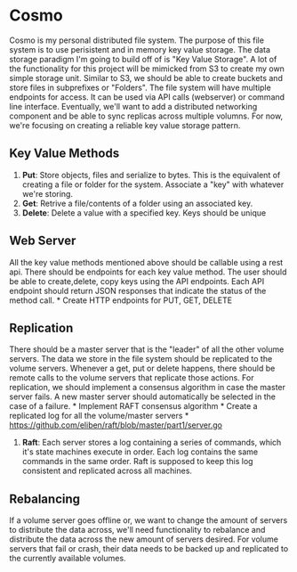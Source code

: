 # Cosmo
Cosmo is my personal distributed file system. The purpose of this file system is to use perisistent and in memory key value storage. The data storage paradigm I'm going to build off of is "Key Value Storage".  A lot of the functionality for this project will be mimicked from S3 to create my own simple storage unit. Similar to S3, we should be able to create buckets and store files in subprefixes or "Folders". The file system will have multiple endpoints for access. It can be used via API calls (webserver) or command line interface. Eventually, we'll want to add a distributed networking component and be able to sync replicas across multiple volumns. For now, we're focusing on creating a reliable key value storage pattern. 



## Key Value Methods

1. **Put**: Store objects, files and serialize to bytes. This is the equivalent of creating a file or folder for the system. Associate a "key" with whatever we're storing. 
2. **Get**: Retrive a file/contents of a folder using an associated key. 
3. **Delete**: Delete a value with a specified key. Keys should be unique


## Web Server
All the key value methods mentioned above should be callable using a rest api. There should be endpoints for each key value method. The user should be able to create,delete, copy keys using the API endpoints. Each API endpoint should return JSON responses that indicate the status of the method call. 
	* Create HTTP endpoints for PUT, GET, DELETE

## Replication
There should be a master server that is the "leader" of all the other volume servers. The data we store in the file system should be replicated to the volume servers. Whenever a get, put or delete happens, there should be remote calls to the volume servers that replicate those actions. For replication, we should implement a consensus algorithm in case the master server fails. A new master server should automatically be selected in the case of a failure. 
	* Implement RAFT consensus algorithm
	* Create a replicated log for all the volume/master servers
	* https://github.com/eliben/raft/blob/master/part1/server.go

1. **Raft**: Each server stores a log containing a series of commands, which it's state machines execute in order. Each log contains the same commands in the same order. Raft is supposed to keep this log consistent and replicated across all machines. 

## Rebalancing
If a volume server goes offline or, we want to change the amount of servers to distribute the data across, we'll need functionality to rebalance and distribute the data across the new amount of servers desired. For volume servers that fail or crash, their data needs to be backed up and replicated to the currently available volumes. 
